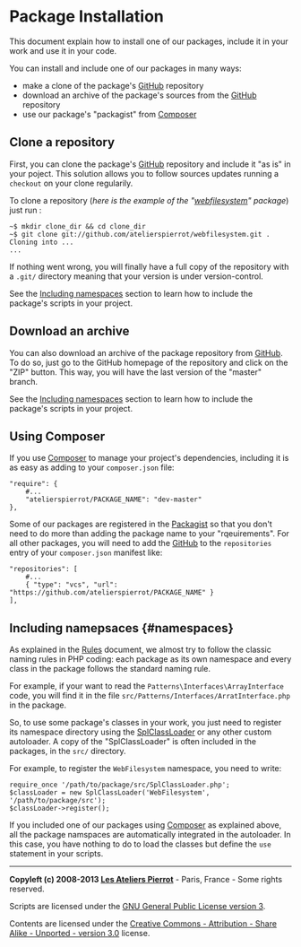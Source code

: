 Package Installation
=============

This document explain how to install one of our packages, include it in your work and
use it in your code.


You can install and include one of our packages in many ways:

-   make a clone of the package's [GitHub](https://github.com/atelierspierrot) repository
-   download an archive of the package's sources from the [GitHub](https://github.com/atelierspierrot) repository
-   use our package's "packagist" from [Composer](https://packagist.org/packages/atelierspierrot/) 


Clone a repository
-------------------

First, you can clone the package's [GitHub](https://github.com/atelierspierrot) repository
and include it "as is" in your poject. This solution allows you to follow sources updates
running a `checkout` on your clone regularily.

To clone a repository (*here is the example of the "[webfilesystem](https://github.com/atelierspierrot/webfilesystem)" package*)
just run :

    ~$ mkdir clone_dir && cd clone_dir
    ~$ git clone git://github.com/atelierspierrot/webfilesystem.git .
    Cloning into ...
    ...

If nothing went wrong, you will finally have a full copy of the repository with a `.git/`
directory meaning that your version is under version-control.

See the [Including namespaces](#namespaces) section to learn how to include the package's
scripts in your project.


Download an archive
-------------------

You can also download an archive of the package repository from [GitHub](https://github.com/atelierspierrot).
To do so, just go to the GitHub homepage of the repository and click on the "ZIP" button. This way,
you will have the last version of the "master" branch.

See the [Including namespaces](#namespaces) section to learn how to include the package's
scripts in your project.


Using Composer
--------------

If you use [Composer](http://getcomposer.org/) to manage your project's dependencies, including it
is as easy as adding to your `composer.json` file:

    "require": {
        #...
        "atelierspierrot/PACKAGE_NAME": "dev-master"
    },

Some of our packages are registered in the [Packagist](https://packagist.org/packages/atelierspierrot/)
so that you don't need to do more than adding the package name to your "rqeuirements". For
all other packages, you will need to add the [GitHub](https://github.com/atelierspierrot)
to the `repositories` entry of your `composer.json` manifest like:

    "repositories": [
        #...
        { "type": "vcs", "url": "https://github.com/atelierspierrot/PACKAGE_NAME" }
    ],


Including namepsaces {#namespaces}
----------------------------------

As explained in the [Rules](Rules.md) document, we almost try to follow the classic naming
rules in PHP coding: each package as its own namespace and every class in the package
follows the standard naming rule.

For example, if your want to read the `Patterns\Interfaces\ArrayInterface` code, you will
find it in the file `src/Patterns/Interfaces/ArratInterface.php` in the package.

So, to use some package's classes in your work, you just need to register its namespace directory
using the [SplClassLoader](https://gist.github.com/jwage/221634) or any other custom autoloader.
A copy of the "SplClassLoader" is often included in the packages, in the `src/` directory.

For example, to register the `WebFilesystem` namespace, you need to write:

    require_once '/path/to/package/src/SplClassLoader.php';
    $classLoader = new SplClassLoader('WebFilesystem', '/path/to/package/src');
    $classLoader->register();

If you included one of our packages using [Composer](http://getcomposer.org/) as explained above,
all the package namspaces are automatically integrated in the autoloader. In this case, 
you have nothing to do to load the classes but define the `use` statement in your scripts.


----
**Copyleft (c) 2008-2013 [Les Ateliers Pierrot](http://www.ateliers-pierrot.fr/)** - Paris, France - Some rights reserved.

Scripts are licensed under the [GNU General Public License version 3](http://www.gnu.org/licenses/gpl.html).

Contents are licensed under the [Creative Commons - Attribution - Share Alike - Unported - version 3.0](http://creativecommons.org/licenses/by-sa/3.0/) license.
